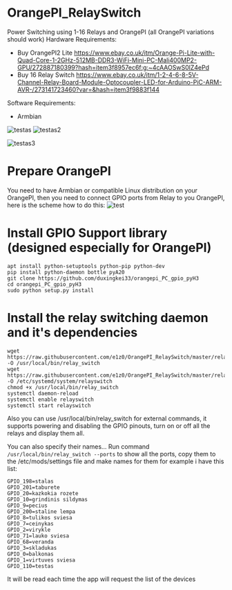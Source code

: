 # OrangePI_RelaySwitch
Power Switching using 1-16 Relays and OrangePI (all OrangePI variations should work)
Hardware Requirements:
* Buy OrangePI2 Lite https://www.ebay.co.uk/itm/Orange-Pi-Lite-with-Quad-Core-1-2GHz-512MB-DDR3-WiFi-Mini-PC-Mali400MP2-GPU/272887180399?hash=item3f8957ec6f:g:~4cAAOSwS0lZ4ePd
* Buy 16 Relay Switch https://www.ebay.co.uk/itm/1-2-4-6-8-5V-Channel-Relay-Board-Module-Optocoupler-LED-for-Arduino-PiC-ARM-AVR-/273141723460?var=&hash=item3f9883f144

Software Requirements:
* Armbian

![testas](/IMG_20180711_143803.jpg) ![testas2](IMG_20180711_143815.jpg)

![testas3](/android_app_pic.png)


# Prepare OrangePI
You need to have Armbian or compatible Linux distribution on your OrangePI, then you need to connect GPIO ports from Relay to you OrangePI, here is the scheme how to do this:
![test](/orangepi_pins.png)


# Install GPIO Support library (designed especially for OrangePI)
```
apt install python-setuptools python-pip python-dev
pip install python-daemon bottle pyA20
git clone https://github.com/duxingkei33/orangepi_PC_gpio_pyH3
cd orangepi_PC_gpio_pyH3
sudo python setup.py install
```

# Install the relay switching daemon and it's dependencies
```
wget https://raw.githubusercontent.com/e1z0/OrangePI_RelaySwitch/master/relay_switch -O /usr/local/bin/relay_switch
wget https://raw.githubusercontent.com/e1z0/OrangePI_RelaySwitch/master/relayswitch.service -O /etc/systemd/system/relayswitch
chmod +x /usr/local/bin/relay_switch
systemctl daemon-reload
systemctl enable relayswitch
systemctl start relayswitch
```
Also you can use /usr/local/bin/relay_switch for external commands, it supports powering and disabling the GPIO pinouts, turn on or off all the relays and display them all.

You can also specify their names... Run command
```/usr/local/bin/relay_switch --ports``` to show all the ports, copy them to the /etc/mods/settings file and make names for them for example i have this list:
```GPIO_199=monitorius 1
GPIO_198=stalas
GPIO_201=taburete
GPIO_20=kazkokia rozete
GPIO_10=grindinis sildymas
GPIO_9=pecius
GPIO_200=staline lempa
GPIO_8=tulikos sviesa
GPIO_7=ceinykas
GPIO_2=virykle
GPIO_71=lauko sviesa
GPIO_68=veranda
GPIO_3=skladukas
GPIO_0=balkonas
GPIO_1=virtuves sviesa
GPIO_110=testas
```
It will be read each time the app will request the list of the devices
